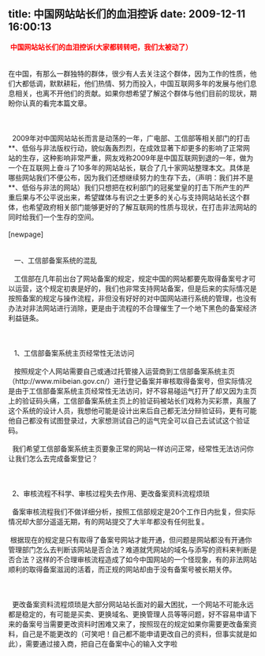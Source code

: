title: 中国网站站长们的血泪控诉
date: 2009-12-11 16:00:13
---

<p>
<!--StartFragment -->	&nbsp;<span style="color: #f00"><strong>中国网站站长们的血泪控诉(大家都转转吧，我们太被动了）&nbsp;<br />
	</strong></span><br />
	<br />
	在中国，有那么一群独特的群体，很少有人去关注这个群体，因为工作的性质，他们大都低调，默默耕耘，他们热情、努力而投入，中国互联网多年的发展与他们息息相关，也离不开他们的贡献。如果你想希望了解这个群体与他们目前的现状，期盼你认真的看完本篇文章。<br />
	<br />
	<br />
	<br />
	&nbsp;&nbsp;2009年对中国网站站长而言是动荡的一年，广电部、工信部等相关部门的打击**、低俗与非法版权行动，貌似轰轰烈烈，在成效显著下却更多的影响了正常网站的生存，这种影响非常严重，网友戏称2009年是中国互联网到退的一年，做为一个在互联网上奋斗了10多年的网站站长，联合了几十家网站整理本文。具体是哪些网站我们不便公布，因为我们还想继续努力的生存下去，（声明：我们并不是**、低俗与非法的网站）我们只想把在权利部门的冠冕堂皇的打击下所产生的严重后果与不公平说出来，希望媒体与有识之士更多的关心与支持网站站长这个群体，也希望政府相关部门能够更好的了解互联网的性质与现状，在打击非法网站的同时给我们一个生存的空间。<br />
	<br />
	[newpage]<br />
	<br />
	<br />
	&nbsp;&nbsp;&nbsp;一、工信部备案系统的混乱<br />
	<br />
	&nbsp;&nbsp;&nbsp;工信部在几年前出台了网站备案的规定，规定中国的网站都要先取得备案号才可以运营，这个规定初衷是好的，我们也非常支持网站备案，但是后来的实际情况是按照备案的规定与操作流程，非但没有好好的对中国网站进行系统的管理，也没有办法对非法网站进行消除，更是由于流程的不合理催生了一个地下黑色的备案经济利益链条。<br />
	<br />
	<br />
	<br />
	&nbsp;&nbsp;&nbsp;1、工信部备案系统主页经常性无法访问<br />
	<br />
	&nbsp;&nbsp;&nbsp;按照规定个人网站需要自己或通过托管接入运营商到工信部备案系统主页（http://www.miibeian.gov.cn/）进行登记备案并审核取得备案号，但实际情况是由于工信部备案系统主页经常性无法访问，好不容易碰运气打开了却又因为主页上的验证码头痛，工信部备案系统主页上的验证码被站长们戏称为买彩票，真服了这个系统的设计人员，我想他可能是设计出来后自己都无法分辩验证码，更有可能他自己都没有试图登录过，大家想测试自己的运气完全可以自己去试试这个验证码。<br />
	<br />
	&nbsp;&nbsp;我们希望工信部备案系统主页要象正常的网站一样访问正常，经常性无法访问你让我们怎么去完成备案登记？<br />
	<br />
	<br />
	<br />
	&nbsp;&nbsp;2、审核流程不科学、审核过程失去作用、更改备案资料流程烦琐<br />
	<br />
	&nbsp;&nbsp;备案审核流程我们不做详细分析，按照工信部规定是20个工作日内批复，但实际情况却大部分遥遥无期，有的网站提交了大半年都没有任何批复。<br />
	<br />
	&nbsp;根据现在的规定是只有取得了备案号网站才能开通，但问题是网站都没有开通你管理部门怎么去判断该网站是否合法？难道就凭网站的域名与添写的资料来判断是否合法？这样的不合理审核流程造成了如今中国网站的一个怪现象，有的非法网站顺利的取得备案滋润的活着，而正规的网站却由于没有备案号被长期关停。<br />
	<br />
	<br />
	<br />
	&nbsp;&nbsp;更改备案资料流程烦琐是大部分网站站长面对的最大困扰，一个网站不可能永远都是稳定的，有可能是买卖、更换域名、更换管理人员等等问题，好不容易申请下来的备案号当需要更改资料时困难又来了，按照现在的规定如果你需要更改备案资料，自己是不能更改的（可笑吧！自己都不能申请更改自己的资料，但事实就是如此），需要通过接入商，把自己在备案中心的输入文字啦</p>
